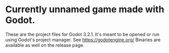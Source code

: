 # Currently unnamed game made with Godot.

These are the project files for Godot 3.2.1. It's meant to be opened or run using Godot's project manager. See https://godotengine.org/
Binaries are available as well on the release page.

